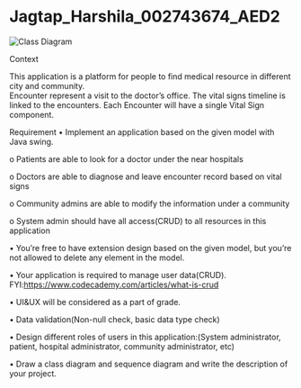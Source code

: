 # Jagtap_Harshila_002743674_AED2

![Class Diagram](https://github.com/harshilaNEU/Jagtap_Harshila_002743674_AED2/blob/main/Diagrams/ClassDiagram.jpeg)


Context 
 
This application is a platform for people to find medical resource in different city and 
community.  
Encounter represent a visit to the doctor’s office. The vital signs timeline is linked to the 
encounters. Each Encounter will have a single Vital Sign component. 
 
Requirement 
• Implement an application based on the given model with Java swing.  

o Patients are able to look for a doctor under the near hospitals

o Doctors are able to diagnose and leave encounter record based on vital signs 

o Community admins are able to modify the information under a community 

o System admin should have all access(CRUD) to all resources in this application 

• You’re free to have extension design based on the given model, but you’re not allowed to delete any element in the model. 

• Your application is required to manage user data(CRUD). 
FYI:https://www.codecademy.com/articles/what-is-crud 

• UI&UX will be considered as a part of grade. 

• Data validation(Non-null check, basic data type check) 

• Design different roles of users in this application:(System administrator, patient, 
hospital administrator, community administrator, etc)  

• Draw a class diagram and sequence diagram and write the description of your project. 
